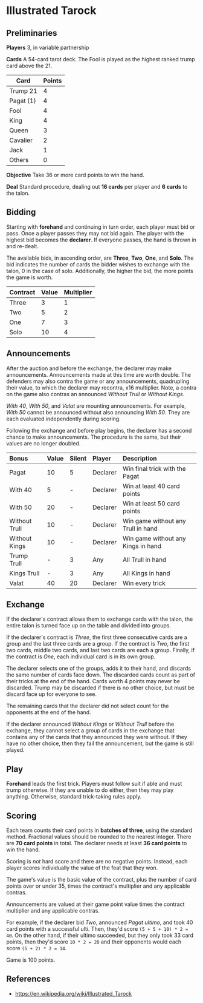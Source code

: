 # Illustrated Tarock

## Preliminaries

**Players** 3, in variable partnership

**Cards** A 54-card tarot deck. The Fool is played as the highest
ranked trump card above the 21.

Card       | Points
---------- | ------
Trump 21   | 4
Pagat (1)  | 4
Fool       | 4
King       | 4
Queen      | 3
Cavalier   | 2
Jack       | 1
Others     | 0

**Objective** Take 36 or more card points to win the hand.

**Deal** Standard procedure, dealing out **16 cards** per player and **6
cards** to the talon.

## Bidding

Starting with **forehand** and continuing in turn order, each player
must bid or pass. Once a player passes they may not bid again. The
player with the highest bid becomes the **declarer**. If everyone
passes, the hand is thrown in and re-dealt.

The available bids, in ascending order, are **Three**, **Two**,
**One**, and **Solo**. The bid indicates the number of cards the
bidder wishes to exchange with the talon, 0 in the case of solo.
Additionally, the higher the bid, the more points the game is worth.

| Contract | Value | Multiplier |
|:---------|:------|:-----------|
| Three    | 3     | 1          |
| Two      | 5     | 2          |
| One      | 7     | 3          |
| Solo     | 10    | 4          |

## Announcements

After the auction and before the exchange, the declarer may make
announcements. Announcements made at this time are worth double. The
defenders may also contra the game or any announcements, quadrupling
their value, to which the declarer may recontra, x16 multiplier. Note,
a contra on the game also contras an announced _Without Trull_ or
_Without Kings_.

_With 40_, _With 50_, and _Valat_ are mounting announcements. For
example, _With 50_ cannot be announced without also announcing _With
50_. They are each evaluated independently during scoring.

Following the exchange and before play begins, the declarer has a
second chance to make announcements. The procedure is the same, but
their values are no longer doubled.

| Bonus         | Value | Silent | Player   | Description                        |
|:--------------|:------|:-------|:---------|:-----------------------------------|
| Pagat         | 10    | 5      | Declarer | Win final trick with the Pagat     |
| With 40       | 5     | -      | Declarer | Win at least 40 card points        |
| With 50       | 20    | -      | Declarer | Win at least 50 card points        |
| Without Trull | 10    | -      | Declarer | Win game without any Trull in hand |
| Without Kings | 10    | -      | Declarer | Win game without any Kings in hand |
| Trump Trull   | -     | 3      | Any      | All Trull in hand                  |
| Kings Trull   | -     | 3      | Any      | All Kings in hand                  |
| Valat         | 40    | 20     | Declarer | Win every trick                    |


## Exchange

If the declarer's contract allows them to exchange cards with the
talon, the entire talon is turned face up on the table and divided
into groups.

If the declarer's contract is _Three_, the first three consecutive
cards are a group and the last three cards are a group. If the
contract is _Two_, the first two cards, middle two cards, and last
two cards are each a group. Finally, if the contract is _One_, each
individual card is in its own group.

The declarer selects one of the groups, adds it to their hand, and
discards the same number of cards face down. The discarded cards count
as part of their tricks at the end of the hand. Cards worth 4 points
may never be discarded. Trump may be discarded if there is no other
choice, but must be discard face up for everyone to see.

The remaining cards that the declarer did not select count for the
opponents at the end of the hand.

If the declarer announced _Without Kings_ or _Without Trull_ before
the exchange, they cannot select a group of cards in the exchange that
contains any of the cards that they announced they were without. If
they have no other choice, then they fail the announcement, but the
game is still played.

## Play

**Forehand** leads the first trick. Players must follow suit if able
and must trump otherwise. If they are unable to do either, then they
may play anything. Otherwise, standard trick-taking rules apply.

## Scoring

Each team counts their card points in **batches of three**, using the
standard method. Fractional values should be rounded to the nearest
integer. There are **70 card points** in total. The declarer needs at
least **36 card points** to win the hand.

Scoring is _not_ hard score and there are no negative points. Instead,
each player scores individually the value of the feat that they won.

The game's value is the basic value of the contract, plus the number
of card points over or under 35, times the contract's multiplier and
any applicable contras.

Announcements are valued at their game point value times the contract
multiplier and any applicable contras.

For example, if the declarer bid _Two_, announced _Pagat ultimo_, and
took 40 card points with a successful ulti. Then, they'd score
`(5 + 5 + 10) * 2 = 40`. On the other hand, if their ultimo succeeded,
but they only took 33 card points, then they'd score `10 * 2 = 20` and
their opponents would each score `(5 + 2) * 2 = 14`.

Game is 100 points.

## References

- https://en.wikipedia.org/wiki/Illustrated_Tarock

